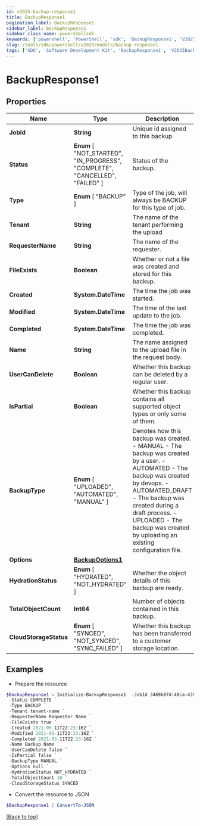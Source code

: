 ```yaml
---
id: v2025-backup-response1
title: BackupResponse1
pagination_label: BackupResponse1
sidebar_label: BackupResponse1
sidebar_class_name: powershellsdk
keywords: ['powershell', 'PowerShell', 'sdk', 'BackupResponse1', 'V2025BackupResponse1'] 
slug: /tools/sdk/powershell/v2025/models/backup-response1
tags: ['SDK', 'Software Development Kit', 'BackupResponse1', 'V2025BackupResponse1']
---
```



# BackupResponse1

## Properties

Name | Type | Description | Notes
------------ | ------------- | ------------- | -------------
**JobId** | **String** | Unique id assigned to this backup. | [optional] 
**Status** |  **Enum** [  "NOT_STARTED",    "IN_PROGRESS",    "COMPLETE",    "CANCELLED",    "FAILED" ] | Status of the backup. | [optional] 
**Type** |  **Enum** [  "BACKUP" ] | Type of the job, will always be BACKUP for this type of job. | [optional] 
**Tenant** | **String** | The name of the tenant performing the upload | [optional] 
**RequesterName** | **String** | The name of the requester. | [optional] 
**FileExists** | **Boolean** | Whether or not a file was created and stored for this backup. | [optional] [default to $true]
**Created** | **System.DateTime** | The time the job was started. | [optional] 
**Modified** | **System.DateTime** | The time of the last update to the job. | [optional] 
**Completed** | **System.DateTime** | The time the job was completed. | [optional] 
**Name** | **String** | The name assigned to the upload file in the request body. | [optional] 
**UserCanDelete** | **Boolean** | Whether this backup can be deleted by a regular user. | [optional] [default to $true]
**IsPartial** | **Boolean** | Whether this backup contains all supported object types or only some of them. | [optional] [default to $false]
**BackupType** |  **Enum** [  "UPLOADED",    "AUTOMATED",    "MANUAL" ] | Denotes how this backup was created. - MANUAL - The backup was created by a user. - AUTOMATED - The backup was created by devops. - AUTOMATED_DRAFT - The backup was created during a draft process. - UPLOADED - The backup was created by uploading an existing configuration file. | [optional] 
**Options** | [**BackupOptions1**](backup-options1) |  | [optional] 
**HydrationStatus** |  **Enum** [  "HYDRATED",    "NOT_HYDRATED" ] | Whether the object details of this backup are ready. | [optional] 
**TotalObjectCount** | **Int64** | Number of objects contained in this backup. | [optional] 
**CloudStorageStatus** |  **Enum** [  "SYNCED",    "NOT_SYNCED",    "SYNC_FAILED" ] | Whether this backup has been transferred to a customer storage location. | [optional] 

## Examples

- Prepare the resource
```powershell
$BackupResponse1 = Initialize-BackupResponse1  -JobId 3469b87d-48ca-439a-868f-2160001da8c1 `
 -Status COMPLETE `
 -Type BACKUP `
 -Tenant tenant-name `
 -RequesterName Requester Name `
 -FileExists true `
 -Created 2021-05-11T22:23:16Z `
 -Modified 2021-05-11T22:23:16Z `
 -Completed 2021-05-11T22:23:16Z `
 -Name Backup Name `
 -UserCanDelete false `
 -IsPartial false `
 -BackupType MANUAL `
 -Options null `
 -HydrationStatus NOT_HYDRATED `
 -TotalObjectCount 10 `
 -CloudStorageStatus SYNCED
```

- Convert the resource to JSON
```powershell
$BackupResponse1 | ConvertTo-JSON
```


[[Back to top]](#) 

